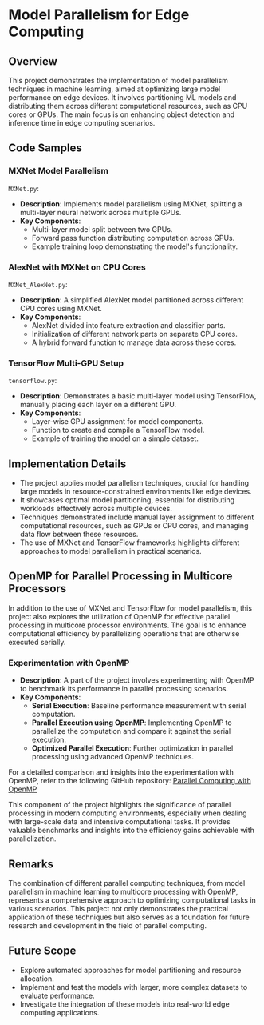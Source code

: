 # Model Parallelism for Edge Computing

## Overview
This project demonstrates the implementation of model parallelism techniques in machine learning, aimed at optimizing large model performance on edge devices. It involves partitioning ML models and distributing them across different computational resources, such as CPU cores or GPUs. The main focus is on enhancing object detection and inference time in edge computing scenarios.

## Code Samples

### MXNet Model Parallelism

`MXNet.py`:

- **Description**: Implements model parallelism using MXNet, splitting a multi-layer neural network across multiple GPUs. 
- **Key Components**:
  - Multi-layer model split between two GPUs.
  - Forward pass function distributing computation across GPUs.
  - Example training loop demonstrating the model's functionality.

### AlexNet with MXNet on CPU Cores

`MXNet_AlexNet.py`:

- **Description**: A simplified AlexNet model partitioned across different CPU cores using MXNet.
- **Key Components**:
  - AlexNet divided into feature extraction and classifier parts.
  - Initialization of different network parts on separate CPU cores.
  - A hybrid forward function to manage data across these cores.

### TensorFlow Multi-GPU Setup

`tensorflow.py`:

- **Description**: Demonstrates a basic multi-layer model using TensorFlow, manually placing each layer on a different GPU.
- **Key Components**:
  - Layer-wise GPU assignment for model components.
  - Function to create and compile a TensorFlow model.
  - Example of training the model on a simple dataset.

## Implementation Details

- The project applies model parallelism techniques, crucial for handling large models in resource-constrained environments like edge devices.
- It showcases optimal model partitioning, essential for distributing workloads effectively across multiple devices.
- Techniques demonstrated include manual layer assignment to different computational resources, such as GPUs or CPU cores, and managing data flow between these resources.
- The use of MXNet and TensorFlow frameworks highlights different approaches to model parallelism in practical scenarios.

## OpenMP for Parallel Processing in Multicore Processors

In addition to the use of MXNet and TensorFlow for model parallelism, this project also explores the utilization of OpenMP for effective parallel processing in multicore processor environments. The goal is to enhance computational efficiency by parallelizing operations that are otherwise executed serially.

### Experimentation with OpenMP

- **Description**: A part of the project involves experimenting with OpenMP to benchmark its performance in parallel processing scenarios. 
- **Key Components**:
  - **Serial Execution**: Baseline performance measurement with serial computation.
  - **Parallel Execution using OpenMP**: Implementing OpenMP to parallelize the computation and compare it against the serial execution.
  - **Optimized Parallel Execution**: Further optimization in parallel processing using advanced OpenMP techniques.

For a detailed comparison and insights into the experimentation with OpenMP, refer to the following GitHub repository: [Parallel Computing with OpenMP](https://github.com/mdalmaruf/ParallelComputingOpenMP.git)

This component of the project highlights the significance of parallel processing in modern computing environments, especially when dealing with large-scale data and intensive computational tasks. It provides valuable benchmarks and insights into the efficiency gains achievable with parallelization.

## Remarks

The combination of different parallel computing techniques, from model parallelism in machine learning to multicore processing with OpenMP, represents a comprehensive approach to optimizing computational tasks in various scenarios. This project not only demonstrates the practical application of these techniques but also serves as a foundation for future research and development in the field of parallel computing.




## Future Scope

- Explore automated approaches for model partitioning and resource allocation.
- Implement and test the models with larger, more complex datasets to evaluate performance.
- Investigate the integration of these models into real-world edge computing applications.
